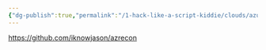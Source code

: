 ```yaml
---
{"dg-publish":true,"permalink":"/1-hack-like-a-script-kiddie/clouds/azure/tool-azrecon-sh/","noteIcon":"","created":"2025-04-15T14:11:19.596-04:00"}
---
```







https://github.com/iknowjason/azrecon
